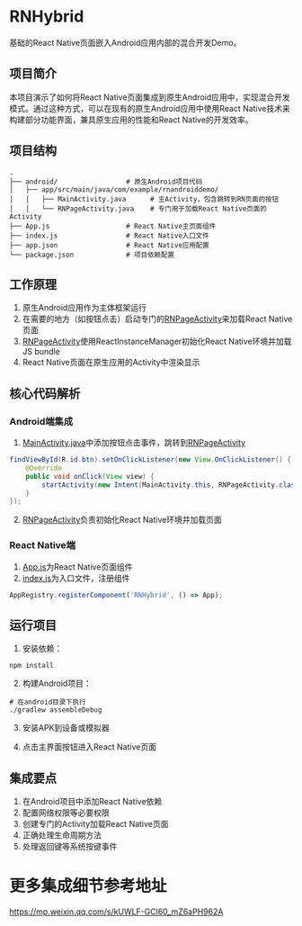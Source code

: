 # RNHybrid

基础的React Native页面嵌入Android应用内部的混合开发Demo。

## 项目简介

本项目演示了如何将React Native页面集成到原生Android应用中，实现混合开发模式。通过这种方式，可以在现有的原生Android应用中使用React Native技术来构建部分功能界面，兼具原生应用的性能和React Native的开发效率。

## 项目结构

```
.
├── android/                 # 原生Android项目代码
│   ├── app/src/main/java/com/example/rnandroiddemo/
│   │   ├── MainActivity.java      # 主Activity，包含跳转到RN页面的按钮
│   │   └── RNPageActivity.java    # 专门用于加载React Native页面的Activity
├── App.js                   # React Native主页面组件
├── index.js                 # React Native入口文件
├── app.json                 # React Native应用配置
└── package.json             # 项目依赖配置
```

## 工作原理

1. 原生Android应用作为主体框架运行
2. 在需要的地方（如按钮点击）启动专门的[RNPageActivity](file:///Users/zhaoyudong/IdeaProjects/RNHybrid/android/app/src/main/java/com/example/rnandroiddemo/RNPageActivity.java#L13-L69)来加载React Native页面
3. [RNPageActivity](file:///Users/zhaoyudong/IdeaProjects/RNHybrid/android/app/src/main/java/com/example/rnandroiddemo/RNPageActivity.java#L13-L69)使用ReactInstanceManager初始化React Native环境并加载JS bundle
4. React Native页面在原生应用的Activity中渲染显示

## 核心代码解析

### Android端集成

1. [MainActivity.java](file:///Users/zhaoyudong/IdeaProjects/RNHybrid/android/app/src/main/java/com/example/rnandroiddemo/MainActivity.java)中添加按钮点击事件，跳转到[RNPageActivity](file:///Users/zhaoyudong/IdeaProjects/RNHybrid/android/app/src/main/java/com/example/rnandroiddemo/RNPageActivity.java#L13-L69)

```java
findViewById(R.id.btn).setOnClickListener(new View.OnClickListener() {
    @Override
    public void onClick(View view) {
        startActivity(new Intent(MainActivity.this, RNPageActivity.class));
    }
});
```

2. [RNPageActivity](file:///Users/zhaoyudong/IdeaProjects/RNHybrid/android/app/src/main/java/com/example/rnandroiddemo/RNPageActivity.java#L13-L69)负责初始化React Native环境并加载页面

### React Native端

1. [App.js](file:///Users/zhaoyudong/IdeaProjects/RNHybrid/App.js)为React Native页面组件
2. [index.js](file:///Users/zhaoyudong/IdeaProjects/RNHybrid/index.js)为入口文件，注册组件

```javascript
AppRegistry.registerComponent('RNHybrid', () => App);
```

## 运行项目

1. 安装依赖：
```
npm install
```

2. 构建Android项目：
```
# 在android目录下执行
./gradlew assembleDebug
```

3. 安装APK到设备或模拟器

4. 点击主界面按钮进入React Native页面

## 集成要点

1. 在Android项目中添加React Native依赖
2. 配置网络权限等必要权限
3. 创建专门的Activity加载React Native页面
4. 正确处理生命周期方法
5. 处理返回键等系统按键事件

# 更多集成细节参考地址
https://mp.weixin.qq.com/s/kUWLF-GCl60_mZ6aPH962A

